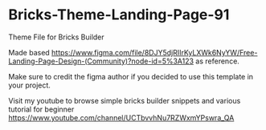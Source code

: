 # Bricks-Theme-Landing-Page-91
Theme File for Bricks Builder

Made based https://www.figma.com/file/8DJY5djRIIrKyLXWk6NyYW/Free-Landing-Page-Design-(Community)?node-id=5%3A123 as reference. 

Make sure to credit the figma author if you decided to use this template in your project.

Visit my youtube to browse simple bricks builder snippets and various tutorial for beginner https://www.youtube.com/channel/UCTbvvhNu7RZWxmYPswra_QA
